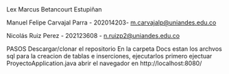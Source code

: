 ##
Lex Marcus Betancourt Estupiñan

Manuel Felipe Carvajal Parra - 202014203- m.carvajalp@uniandes.edu.co

Nicolás Ruiz Perez - 202123608 - n.ruizp2@uniandes.edu.co


PASOS
Descargar/clonar el repositorio
En la carpeta Docs estan los archvos sql para la creacion de tablas e inserciones, ejecutarlos primero
ejectuar ProyectoApplication.java
abrir el navegador en http://localhost:8080/

##

